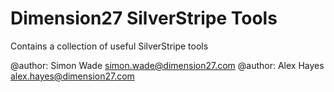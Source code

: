 # Dimension27 SilverStripe Tools

Contains a collection of useful SilverStripe tools

@author: Simon Wade <simon.wade@dimension27.com>
@author: Alex Hayes <alex.hayes@dimension27.com>
